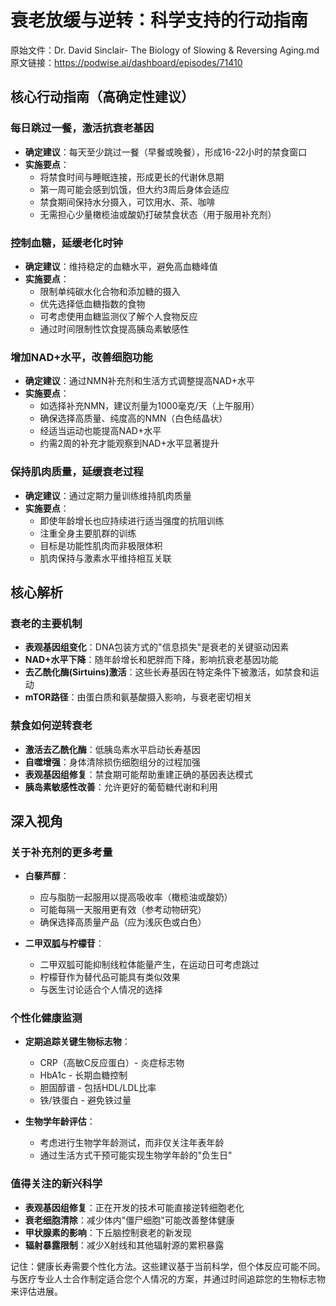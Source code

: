 # 衰老放缓与逆转：科学支持的行动指南

原始文件：Dr. David Sinclair- The Biology of Slowing & Reversing Aging.md
原文链接：https://podwise.ai/dashboard/episodes/71410

## 核心行动指南（高确定性建议）

### 每日跳过一餐，激活抗衰老基因
* **确定建议**：每天至少跳过一餐（早餐或晚餐），形成16-22小时的禁食窗口
* **实施要点**：
  * 将禁食时间与睡眠连接，形成更长的代谢休息期
  * 第一周可能会感到饥饿，但大约3周后身体会适应
  * 禁食期间保持水分摄入，可饮用水、茶、咖啡
  * 无需担心少量橄榄油或酸奶打破禁食状态（用于服用补充剂）

### 控制血糖，延缓老化时钟
* **确定建议**：维持稳定的血糖水平，避免高血糖峰值
* **实施要点**：
  * 限制单纯碳水化合物和添加糖的摄入
  * 优先选择低血糖指数的食物
  * 可考虑使用血糖监测仪了解个人食物反应
  * 通过时间限制性饮食提高胰岛素敏感性

### 增加NAD+水平，改善细胞功能
* **确定建议**：通过NMN补充剂和生活方式调整提高NAD+水平
* **实施要点**：
  * 如选择补充NMN，建议剂量为1000毫克/天（上午服用）
  * 确保选择高质量、纯度高的NMN（白色结晶状）
  * 经适当运动也能提高NAD+水平
  * 约需2周的补充才能观察到NAD+水平显著提升

### 保持肌肉质量，延缓衰老过程
* **确定建议**：通过定期力量训练维持肌肉质量
* **实施要点**：
  * 即使年龄增长也应持续进行适当强度的抗阻训练
  * 注重全身主要肌群的训练
  * 目标是功能性肌肉而非极限体积
  * 肌肉保持与激素水平维持相互关联

## 核心解析

### 衰老的主要机制
* **表观基因组变化**：DNA包装方式的"信息损失"是衰老的关键驱动因素
* **NAD+水平下降**：随年龄增长和肥胖而下降，影响抗衰老基因功能
* **去乙酰化酶(Sirtuins)激活**：这些长寿基因在特定条件下被激活，如禁食和运动
* **mTOR路径**：由蛋白质和氨基酸摄入影响，与衰老密切相关

### 禁食如何逆转衰老
* **激活去乙酰化酶**：低胰岛素水平启动长寿基因
* **自噬增强**：身体清除损伤细胞组分的过程加强
* **表观基因组修复**：禁食期可能帮助重建正确的基因表达模式
* **胰岛素敏感性改善**：允许更好的葡萄糖代谢和利用

## 深入视角

### 关于补充剂的更多考量
* **白藜芦醇**：
  * 应与脂肪一起服用以提高吸收率（橄榄油或酸奶）
  * 可能每隔一天服用更有效（参考动物研究）
  * 确保选择高质量产品（应为浅灰色或白色）

* **二甲双胍与柠檬苷**：
  * 二甲双胍可能抑制线粒体能量产生，在运动日可考虑跳过
  * 柠檬苷作为替代品可能具有类似效果
  * 与医生讨论适合个人情况的选择

### 个性化健康监测
* **定期追踪关键生物标志物**：
  * CRP（高敏C反应蛋白）- 炎症标志物
  * HbA1c - 长期血糖控制
  * 胆固醇谱 - 包括HDL/LDL比率
  * 铁/铁蛋白 - 避免铁过量

* **生物学年龄评估**：
  * 考虑进行生物学年龄测试，而非仅关注年表年龄
  * 通过生活方式干预可能实现生物学年龄的"负生日"

### 值得关注的新兴科学
* **表观基因组修复**：正在开发的技术可能直接逆转细胞老化
* **衰老细胞清除**：减少体内"僵尸细胞"可能改善整体健康
* **甲状腺素的影响**：下丘脑控制衰老的新发现
* **辐射暴露限制**：减少X射线和其他辐射源的累积暴露

记住：健康长寿需要个性化方法。这些建议基于当前科学，但个体反应可能不同。与医疗专业人士合作制定适合您个人情况的方案，并通过时间追踪您的生物标志物来评估进展。
